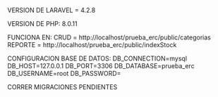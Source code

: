 VERSION DE LARAVEL = 4.2.8

VERSION DE PHP: 8.0.11

FUNCIONA EN: 
    CRUD =      http://localhost/prueba_erc/public/categorias
    REPORTE =   http://localhost/prueba_erc/public/indexStock

CONFIGURACION BASE DE DATOS:
    DB_CONNECTION=mysql
    DB_HOST=127.0.0.1
    DB_PORT=3306
    DB_DATABASE=prueba_erc
    DB_USERNAME=root
    DB_PASSWORD=

CORRER MIGRACIONES PENDIENTES
